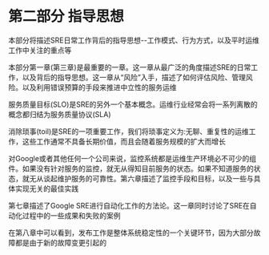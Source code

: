 # 第二部分 指导思想

本部分将描述SRE日常工作背后的指导思想--工作模式、行为方式，以及平时运维工作中关注的重点等

本部分第一章(第三章)是最重要的一章。这一章从最广泛的角度描述SRE的日常工作，以及背后的指导思想。这一章从“风险”入手，描述了如何评估风险、管理风险。以及利用错误预算的手段来推进中立性的服务运维

服务质量目标(SLO)是SRE的另外一个基本概念。运维行业经常会将一系列离散的概念都归结为服务质量协议(SLA)

消除琐事(toil)是SRE的一项重要工作，我们将琐事定义为:无聊、重复性的运维工作，这些工作通常不具备长期价值，而且会随着服务规模的扩大而增长

对Google或者其他任何一个公司来说，监控系统都是运维生产环境必不可少的组件。如果没有针对服务的监控，就无从得知目前服务的状态。如果不知道服务的状态，就无从谈起维护服务的可靠性。第六章描述了监控手段和目标，以及一些与具体实现无关的最佳实践

第七章描述了Google SRE进行自动化工作的方法论。这一章同时讨论了SRE在自动化过程中的一些成果和失败的案例

在第八章中可以看到，发布工作是整体系统稳定性的一个关键环节，因为大部分故障都是由于新的故障变更引起的
